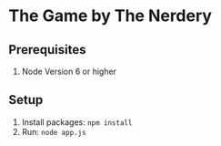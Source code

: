 # The Game by The Nerdery
## Prerequisites
1. Node Version 6 or higher

## Setup
1. Install packages: `npm install`
1. Run: `node app.js`
